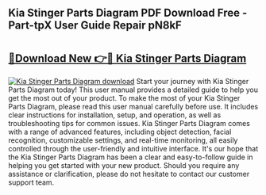 ## Kia Stinger Parts Diagram PDF Download Free - Part-tpX User Guide Repair pN8kF

# <h2><a href="http://dfizucb.blite.top/?on=Kia+Stinger+Parts+Diagram">🔗Download New 👉🔴 Kia Stinger Parts Diagram</a></h2>

[![Kia Stinger Parts Diagram download](https://i.imgur.com/lujVjoI.png)](http://dfizucb.blite.top/?on=Kia+Stinger+Parts+Diagram)
Start your journey with Kia Stinger Parts Diagram today! This user manual provides a detailed guide to help you get the most out of your product. To make the most of your Kia Stinger Parts Diagram, please read this user manual carefully before use. It includes clear instructions for installation, setup, and operation, as well as troubleshooting tips for common issues. Kia Stinger Parts Diagram comes with a range of advanced features, including object detection, facial recognition, customizable settings, and real-time monitoring, all easily controlled through the user-friendly and intuitive interface. It's our hope that the Kia Stinger Parts Diagram has been a clear and easy-to-follow guide in helping you get started with your new product. Should you require any assistance or clarification, please do not hesitate to contact our customer support team.
